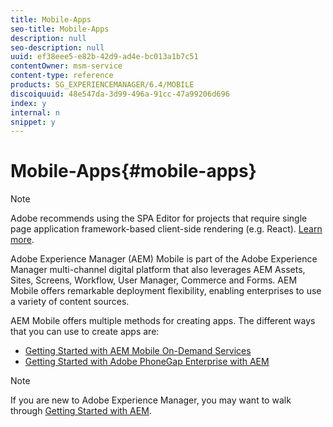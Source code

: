 ```yaml
---
title: Mobile-Apps
seo-title: Mobile-Apps
description: null
seo-description: null
uuid: ef38eee5-e82b-42d9-ad4e-bc013a1b7c51
contentOwner: msm-service
content-type: reference
products: SG_EXPERIENCEMANAGER/6.4/MOBILE
discoiquuid: 48e547da-3d99-496a-91cc-47a99206d696
index: y
internal: n
snippet: y
---
```


# Mobile-Apps{#mobile-apps}

>[!NOTE]
>
>Adobe recommends using the SPA Editor for projects that require single page application framework-based client-side rendering (e.g. React). [Learn more](../../sites/developing/using/spa-overview.md).

Adobe Experience Manager (AEM) Mobile is part of the Adobe Experience Manager multi-channel digital platform that also leverages AEM Assets, Sites, Screens, Workflow, User Manager, Commerce and Forms. AEM Mobile offers remarkable deployment flexibility, enabling enterprises to use a variety of content sources.

AEM Mobile offers multiple methods for creating apps. The different ways that you can use to create apps are:

* [Getting Started with AEM Mobile On-Demand Services](../../mobile/using/mobile-apps-ondemand.md)
* [Getting Started with Adobe PhoneGap Enterprise with AEM](../../mobile/using/phonegap.md)

>[!NOTE]
>
>If you are new to Adobe Experience Manager, you may want to walk through [Getting Started with AEM](../../sites/deploying/using/deploy.md).


